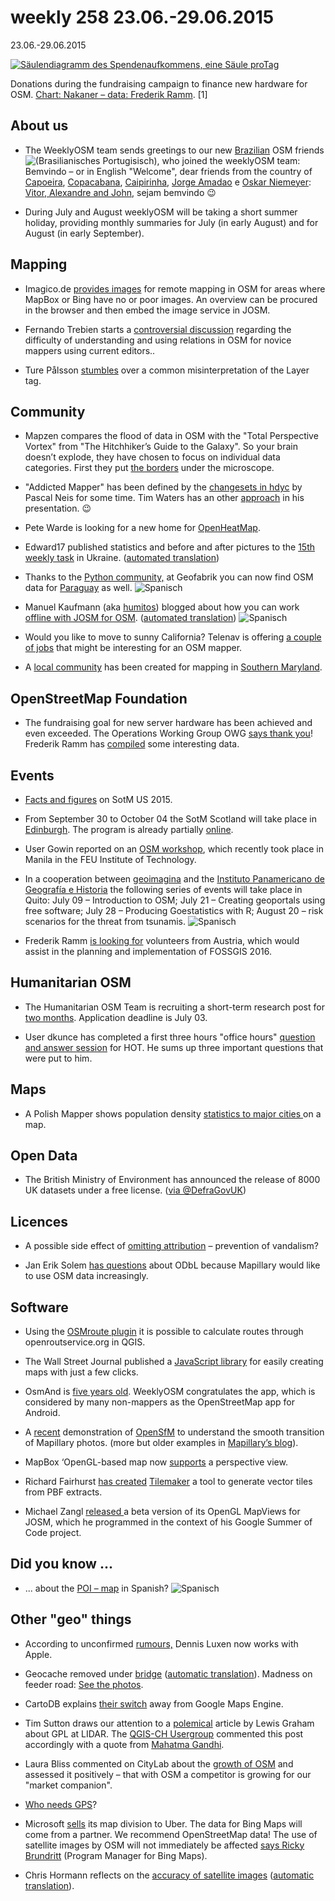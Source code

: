 #  weekly 258 23.06.-29.06.2015

23.06.-29.06.2015

[![Säulendiagramm des Spendenaufkommens, eine Säule proTag](http://blog.openstreetmap.de/wp-uploads//2015/07/spendenkampagne-server2015-path.svg)](http://blog.openstreetmap.de/wp-uploads//2015/06/Elbphilharmonie_zensiert-Eine_Welt_ohne_Panoramafreiheit.jpg)

Donations during the fundraising campaign to finance new hardware for OSM. [Chart: Nakaner – data: Frederik Ramm](https://lists.openstreetmap.org/pipermail/osmf-talk/attachments/20150630/feede3ff/attachment-0001.png). [1]

## About us

* The WeeklyOSM team sends greetings to our new [Brazilian](http://www.weeklyosm.eu/pt/) OSM friends ![\(Brasilianisches Portugisisch\)](http://blog.openstreetmap.de/wp-uploads//2015/01/pt-br.svg), who joined the weeklyOSM team: Bemvindo – or in English "Welcome", dear friends from the country of [Capoeira](https://en.wikipedia.org/wiki/Capoeira), [Copacabana](https://en.wikipedia.org/wiki/Copacabana_\(Rio_de_Janeiro\)), [Caipirinha](https://en.wikipedia.org/wiki/Caipirinha), [Jorge Amadao](https://en.wikipedia.org/wiki/Jorge_Amado) e [Oskar Niemeyer](https://en.wikipedia.org/wiki/Oscar_Niemeyer): [Vitor, Alexandre and John](https://wiki.openstreetmap.org/wiki/WeeklyOSM#Languages), sejam bemvindo 😉

* During July and August weeklyOSM will be taking a short summer holiday, providing monthly summaries for July (in early August) and for August (in early September).

## Mapping

* Imagico.de [provides images](http://blog.imagico.de/images-for-remote-mapping-in-openstreetmap/) for remote mapping in OSM for areas where MapBox or Bing have no or poor images. An overview can be procured in the browser and then embed the image service in JOSM.

* Fernando Trebien starts a [controversial discussion](https://lists.openstreetmap.org/pipermail/talk/2015-June/073414.html) regarding the difficulty of understanding and using relations in OSM for novice mappers using current editors..

* Ture Pålsson [stumbles](https://lists.openstreetmap.org/pipermail/talk/2015-June/073411.html) over a common misinterpretation of the Layer tag.

## Community

* Mapzen compares the flood of data in OSM with the "Total Perspective Vortex" from "The Hitchhiker’s Guide to the Galaxy". So your brain doesn’t explode, they have chosen to focus on individual data categories. First they put [the borders](https://mapzen.com/blog/total-perspective-vortex) under the microscope.

* "Addicted Mapper" has been defined by the [changesets in hdyc](http://neis-one.org/2012/01/what-type-of-mapper-are-you/) by Pascal Neis for some time. Tim Waters has an other [approach](http://de.slideshare.net/chippy/you-know-when-you-are-addicted-to-osm-when) in his presentation. 😉

* Pete Warde is looking for a new home for [OpenHeatMap](https://twitter.com/petewarden/status/613811714329448452).

* Edward17 published statistics and before and after pictures to the [15th weekly task](http://www.openstreetmap.org/user/edward17/diary/35285) in Ukraine. ([automated translation](https://translate.google.com/translate?hl=en&sl=ru&tl=en&u=http%3A%2F%2Fwww.openstreetmap.org%2Fuser%2Fedward17%2Fdiary%2F35285))

* Thanks to the [Python community,](https://github.com/PythonParaguay/osm-paraguay-data/) at Geofabrik you can now find OSM data for [Paraguay](http://download.geofabrik.de/south-america/paraguay.html) as well. ![Spanisch](http://blog.openstreetmap.de/wp-uploads//2015/01/es.svg)

* Manuel Kaufmann (aka [humitos](http://www.openstreetmap.org/user/Humitos)) blogged about how you can work [offline with JOSM for OSM](http://elblogdehumitos.com.ar/posts/edicion-openstreetmap-offline/). ([automated translation](https://translate.google.de/translate?hl=en&sl=es&tl=en&u=http%3A%2F%2Felblogdehumitos.com.ar%2Fposts%2Fedicion-openstreetmap-offline%2F)) ![Spanisch](http://blog.openstreetmap.de/wp-uploads//2015/01/es.svg)

* Would you like to move to sunny California? Telenav is offering [a couple of jobs](https://lists.openstreetmap.org/pipermail/talk-us/2015-June/015040.html) that might be interesting for an OSM mapper.

* A [local community](https://lists.openstreetmap.org/pipermail/talk-us/2015-June/015036.html) has been created for mapping in [Southern Maryland](https://wiki.openstreetmap.org/wiki/Mapping_Southern_Maryland).

## OpenStreetMap Foundation

* The fundraising goal for new server hardware has been achieved and even exceeded. The Operations Working Group OWG [says thank you](http://donate.openstreetmap.org/server2015/)! Frederik Ramm has [compiled](https://lists.openstreetmap.org/pipermail/osmf-talk/2015-June/003348.html) some interesting data.

## Events

* [Facts and figures](http://openstreetmap.us/2015/06/sotmus-by-the-numbers/) on SotM US 2015.

* From September 30 to October 04 the SotM Scotland will take place in [Edinburgh](http://www.openstreetmap.org/user/Hawkeye/diary/35299). The program is already partially [online](https://wiki.openstreetmap.org/wiki/State_of_the_Map_Scotland_2015#Programme).

* User Gowin reported on an [OSM workshop](http://www.openstreetmap.org/user/GOwin/diary/35296), which recently took place in Manila in the FEU Institute of Technology.

* In a cooperation between [geoimagina](http://www.geoimagina.com/quienes-somos) and the [Instituto Panamericano de Geografía e Historia](http://www.ipgh.gob.ec/portal/index.php/institucion/mision-vision-valores) the following series of events will take place in Quito: July 09 – Introduction to OSM; July 21 – Creating geoportals using free software; July 28 – Producing Goestatistics with R; August 20 – risk scenarios for the threat from tsunamis. ![Spanisch](http://blog.openstreetmap.de/wp-uploads//2015/01/es.svg)

* Frederik Ramm [is looking for](https://lists.openstreetmap.org/pipermail/talk-at/2015-June/007765.html) volunteers from Austria, which would assist in the planning and implementation of FOSSGIS 2016.

## Humanitarian OSM

* The Humanitarian OSM Team is recruiting a short-term research post for [two months](http://hotosm.org/job/research_consultant_openaerialmap/2015). Application deadline is July 03.

* User dkunce has completed a first three hours "office hours" [question and answer session](http://www.openstreetmap.org/user/dkunce/diary/35272) for HOT. He sums up three important questions that were put to him.

## Maps

* A Polish Mapper shows population density [statistics to major cities ](http://www.merkato.polineo.pl/qa/#9/52.8418/19.2769)on a map.

## Open Data

* The British Ministry of Environment has announced the release of 8000 UK datasets under a free license. ([via @DefraGovUK](https://twitter.com/DefraGovUK/status/613988823803035648))

## Licences

* A possible side effect of [omitting attribution](https://lists.openstreetmap.org/pipermail/legal-talk/2015-June/008139.html) – prevention of vandalism?

* Jan Erik Solem [has questions](https://lists.openstreetmap.org/pipermail/legal-talk/2015-June/008140.html) about ODbL because Mapillary would like to use OSM data increasingly.

## Software

* Using the [OSMroute plugin](https://plugins.qgis.org/plugins/OSMroute/) it is possible to calculate routes through openroutservice.org in QGIS.

* The Wall Street Journal published a [JavaScript library](http://dowjones.github.io/pinpoint/) for easily creating maps with just a few clicks.

* OsmAnd is [five years old](http://osmand.net/blog?id=5_years). WeeklyOSM congratulates the app, which is considered by many non-mappers as the OpenStreetMap app for Android.

* A [recent](https://vimeo.com/131866488) demonstration of [OpenSfM](https://github.com/mapillary/OpenSfM) to understand the smooth transition of Mapillary photos. (more but older examples in [Mapillary’s blog](http://blog.mapillary.com/update/2014/12/15/sfm-preview.html)).

* MapBox ‘OpenGL-based map now [supports](https://www.mapbox.com/blog/mapbox-gl-js-0-8-1/) a perspective view.

* Richard Fairhurst [has created](http://blog.systemed.net/post/13) [Tilemaker](https://github.com/systemed/tilemaker) a tool to generate vector tiles from PBF extracts.

* Michael Zangl [released ](https://lists.openstreetmap.org/pipermail/josm-dev/2015-June/007438.html)a beta version of its OpenGL MapViews for JOSM, which he programmed in the context of his Google Summer of Code project.

## Did you know ...

* ... about the [POI – map](http://pois.elblogdehumitos.com.ar/#14/-0.2040/-78.4505) in Spanish? ![Spanisch](http://blog.openstreetmap.de/wp-uploads//2015/01/es.svg)

## Other "geo" things

* According to unconfirmed [rumours,](https://twitter.com/shtosm/status/613642856457240577) Dennis Luxen now works with Apple.

* Geocache removed under [bridge](http://www.sz-online.de/nachrichten/lebensgefaehrlicher-geocaching-punkt-von-bruecke-ueber-bahretal-entfernt-3132806.html) ([automatic translation](https://translate.google.com/translate?sl=de&tl=en&js=y&prev=_t&hl=en&ie=UTF-8&u=http%3A%2F%2Fwww.sz-online.de%2Fnachrichten%2Flebensgefaehrlicher-geocaching-punkt-von-bruecke-ueber-bahretal-entfernt-3132806.html&edit-text=&act=url)). Madness on feeder road: [See the photos](http://www.sz-online.de/sachsen/irrsinn-am-autobahnzubringer-g15410.html?StoryId=3132806).

* CartoDB explains [their switch](http://blog.cartodb.com/gme-workflows-on-cartodb/?utm_content=17249811) away from Google Maps Engine.

* Tim Sutton draws our attention to a [polemical](https://twitter.com/timlinux/status/611048497584979968) article by Lewis Graham about GPL at LIDAR. The [QGIS-CH Usergroup](https://twitter.com/QGISCH) commented this post accordingly with a quote from [Mahatma Gandhi](http://izquotes.com/quote/68010).

* Laura Bliss commented on CityLab about the [growth of OSM](http://www.citylab.com/design/2015/06/who-owns-the-digital-map-of-the-world/396119/) and assessed it positively – that with OSM a competitor is growing for our "market companion".

* [Who needs GPS](http://www.fastcompany.com/3047828/who-needs-gps-the-forgotten-story-of-etaks-amazing-1985-car-navigation-system)?

* Microsoft [sells](http://www.heise.de/newsticker/meldung/Microsoft-verkauft-Online-Werbung-und-Karten-Technik-2731408.html) its map division to Uber. The data for Bing Maps will come from a partner. We recommend OpenStreetMap data! The use of satellite images by OSM will not immediately be affected [says Ricky Brundritt](https://twitter.com/rbrundritt/status/616028862531530752) (Program Manager for Bing Maps).

* Chris Hormann reflects on the [accuracy of satellite images](http://blog.imagico.de/uber-die-genauigkeit-von-satellitenbildern/) ([automatic translation](https://translate.google.com/translate?hl=en&sl=de&tl=en&u=http%3A%2F%2Fblog.imagico.de%2Fuber-die-genauigkeit-von-satellitenbildern%2F)).
